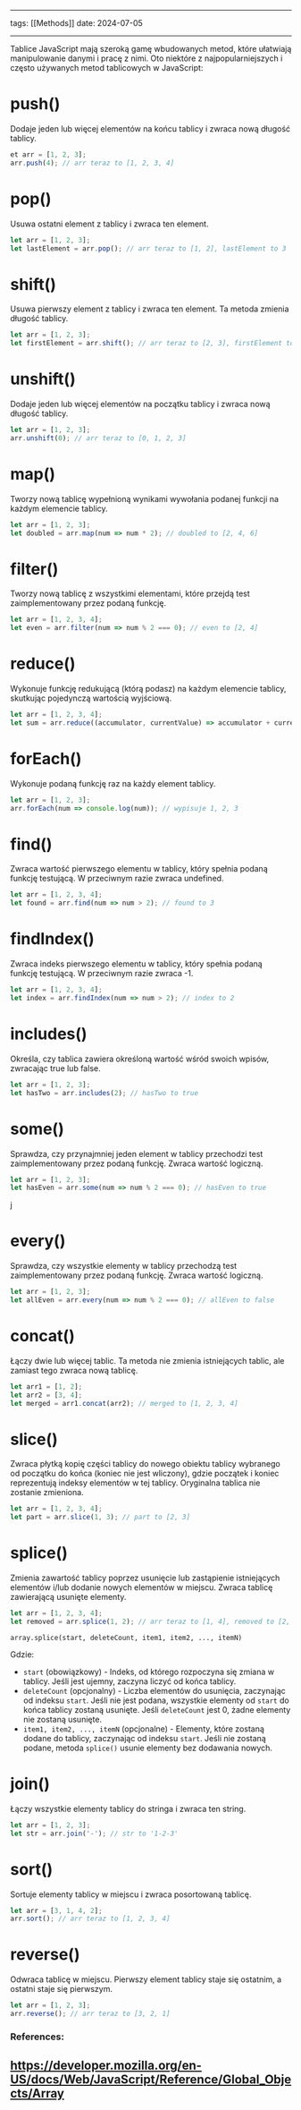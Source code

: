 
--- 
tags: [[Methods]]
date: 2024-07-05

---
Tablice JavaScript mają szeroką gamę wbudowanych metod, które ułatwiają manipulowanie danymi i pracę z nimi. Oto niektóre z najpopularniejszych i często używanych metod tablicowych w JavaScript:

# push()

Dodaje jeden lub więcej elementów na końcu tablicy i zwraca nową długość tablicy.
```js
et arr = [1, 2, 3];
arr.push(4); // arr teraz to [1, 2, 3, 4]
```

# pop()

Usuwa ostatni element z tablicy i zwraca ten element.
```js
let arr = [1, 2, 3];
let lastElement = arr.pop(); // arr teraz to [1, 2], lastElement to 3
```

# shift()

Usuwa pierwszy element z tablicy i zwraca ten element. Ta metoda zmienia długość tablicy.
```js
let arr = [1, 2, 3];
let firstElement = arr.shift(); // arr teraz to [2, 3], firstElement to 1
```

# unshift()

Dodaje jeden lub więcej elementów na początku tablicy i zwraca nową długość tablicy.
```js
let arr = [1, 2, 3];
arr.unshift(0); // arr teraz to [0, 1, 2, 3]
```

# map()

Tworzy nową tablicę wypełnioną wynikami wywołania podanej funkcji na każdym elemencie tablicy.
```js
let arr = [1, 2, 3];
let doubled = arr.map(num => num * 2); // doubled to [2, 4, 6]
```
# filter()

Tworzy nową tablicę z wszystkimi elementami, które przejdą test zaimplementowany przez podaną funkcję.
```js
let arr = [1, 2, 3, 4];
let even = arr.filter(num => num % 2 === 0); // even to [2, 4]
```

# reduce()

Wykonuje funkcję redukującą (którą podasz) na każdym elemencie tablicy, skutkując pojedynczą wartością wyjściową.
```js
let arr = [1, 2, 3, 4];
let sum = arr.reduce((accumulator, currentValue) => accumulator + currentValue, 0); // sum to 10
```

# forEach()

Wykonuje podaną funkcję raz na każdy element tablicy.
```js
let arr = [1, 2, 3];
arr.forEach(num => console.log(num)); // wypisuje 1, 2, 3
```

# find()

Zwraca wartość pierwszego elementu w tablicy, który spełnia podaną funkcję testującą. W przeciwnym razie zwraca undefined.
```js
let arr = [1, 2, 3, 4];
let found = arr.find(num => num > 2); // found to 3
```

# findIndex()

Zwraca indeks pierwszego elementu w tablicy, który spełnia podaną funkcję testującą. W przeciwnym razie zwraca -1.
```js
let arr = [1, 2, 3, 4];
let index = arr.findIndex(num => num > 2); // index to 2
```

# includes()

Określa, czy tablica zawiera określoną wartość wśród swoich wpisów, zwracając true lub false.
```js
let arr = [1, 2, 3];
let hasTwo = arr.includes(2); // hasTwo to true
```

# some()

Sprawdza, czy przynajmniej jeden element w tablicy przechodzi test zaimplementowany przez podaną funkcję. Zwraca wartość logiczną.
```js
let arr = [1, 2, 3];
let hasEven = arr.some(num => num % 2 === 0); // hasEven to true
```
j
# every()

Sprawdza, czy wszystkie elementy w tablicy przechodzą test zaimplementowany przez podaną funkcję. Zwraca wartość logiczną.
```js
let arr = [1, 2, 3];
let allEven = arr.every(num => num % 2 === 0); // allEven to false
```

# concat()

Łączy dwie lub więcej tablic. Ta metoda nie zmienia istniejących tablic, ale zamiast tego zwraca nową tablicę.
```js
let arr1 = [1, 2];
let arr2 = [3, 4];
let merged = arr1.concat(arr2); // merged to [1, 2, 3, 4]
```

# slice()

Zwraca płytką kopię części tablicy do nowego obiektu tablicy wybranego od początku do końca (koniec nie jest wliczony), gdzie początek i koniec reprezentują indeksy elementów w tej tablicy. Oryginalna tablica nie zostanie zmieniona.
```js
let arr = [1, 2, 3, 4];
let part = arr.slice(1, 3); // part to [2, 3]
```

# splice()

Zmienia zawartość tablicy poprzez usunięcie lub zastąpienie istniejących elementów i/lub dodanie nowych elementów w miejscu. Zwraca tablicę zawierającą usunięte elementy.
```js
let arr = [1, 2, 3, 4];
let removed = arr.splice(1, 2); // arr teraz to [1, 4], removed to [2, 3]
```

`array.splice(start, deleteCount, item1, item2, ..., itemN)`

Gdzie:

- `start` (obowiązkowy) - Indeks, od którego rozpoczyna się zmiana w tablicy. Jeśli jest ujemny, zaczyna liczyć od końca tablicy.
- `deleteCount` (opcjonalny) - Liczba elementów do usunięcia, zaczynając od indeksu `start`. Jeśli nie jest podana, wszystkie elementy od `start` do końca tablicy zostaną usunięte. Jeśli `deleteCount` jest 0, żadne elementy nie zostaną usunięte.
- `item1, item2, ..., itemN` (opcjonalne) - Elementy, które zostaną dodane do tablicy, zaczynając od indeksu `start`. Jeśli nie zostaną podane, metoda `splice()` usunie elementy bez dodawania nowych.
# join()

Łączy wszystkie elementy tablicy do stringa i zwraca ten string.
```js
let arr = [1, 2, 3];
let str = arr.join('-'); // str to '1-2-3'
```

# sort()

Sortuje elementy tablicy w miejscu i zwraca posortowaną tablicę.
```js
let arr = [3, 1, 4, 2];
arr.sort(); // arr teraz to [1, 2, 3, 4]
```

# reverse()

Odwraca tablicę w miejscu. Pierwszy element tablicy staje się ostatnim, a ostatni staje się pierwszym.
```js
let arr = [1, 2, 3];
arr.reverse(); // arr teraz to [3, 2, 1]

```

### References:

https://developer.mozilla.org/en-US/docs/Web/JavaScript/Reference/Global_Objects/Array
---



